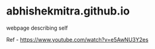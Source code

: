 # abhishekmitra.github.io
webpage describing self

Ref - https://www.youtube.com/watch?v=e5AwNU3Y2es
